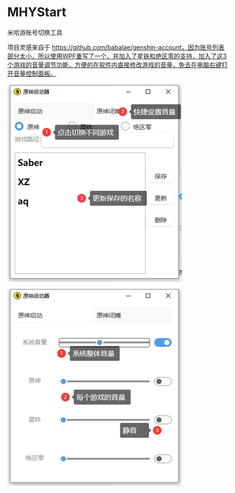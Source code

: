 # MHYStart

米哈游账号切换工具

项目灵感来自于 https://github.com/babalae/genshin-account，因为账号列表部分太小，所以使用WPF重写了一个，并加入了星铁和绝区零的支持，加入了这3个游戏的音量调节功能，方便的在软件内直接修改游戏的音量，免去在电脑右键打开音量控制面板。

![1728007686858](image/README/1728007686858.png)
